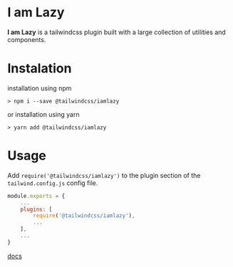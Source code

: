 # I am Lazy
**I am Lazy** is a tailwindcss plugin built with a large collection of utilities and components.
# Instalation
installation using npm
```shell
> npm i --save @tailwindcss/iamlazy
```
or installation using yarn
```shell
> yarn add @tailwindcss/iamlazy
```
# Usage
Add `require('@tailwindcss/iamlazy')` to the plugin section of the `tailwind.config.js` config file.
```js
module.exports = {
    ...
    plugins: [
        require('@tailwindcss/iamlazy'),
        ...
    ],
    ...
}
```
[docs](docs/README.md)